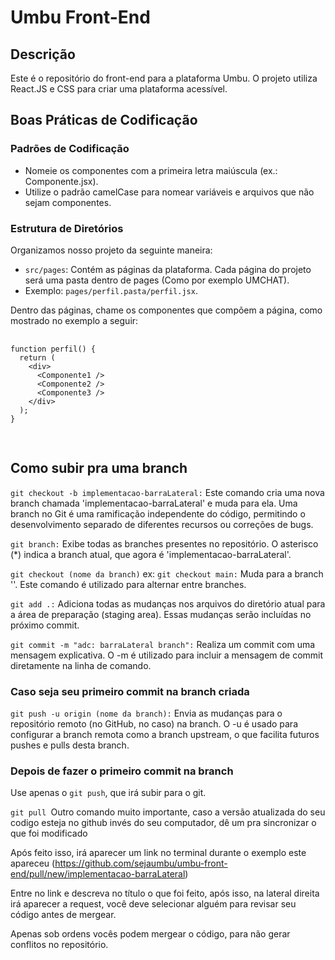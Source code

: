 <h1>Umbu Front-End</h1>

  <h2>Descrição</h2>
  <p>Este é o repositório do front-end para a plataforma Umbu. O projeto utiliza React.JS e CSS para criar uma plataforma acessível.</p>

  <h2>Boas Práticas de Codificação</h2>

  <h3>Padrões de Codificação</h3>
  <ul>
    <li>Nomeie os componentes com a primeira letra maiúscula (ex.: Componente.jsx).</li>
    <li>Utilize o padrão camelCase para nomear variáveis e arquivos que não sejam componentes.</li>
  </ul>

  <h3>Estrutura de Diretórios</h3>
  <p>Organizamos nosso projeto da seguinte maneira:</p>
  <ul>
    <li><code>src/pages</code>: Contém as páginas da plataforma. Cada página do projeto será uma pasta dentro de pages (Como por exemplo UMCHAT).</li>
    <li>Exemplo: <code>pages/perfil.pasta/perfil.jsx</code>.</li>
  </ul>
  <p>Dentro das páginas, chame os componentes que compõem a página, como mostrado no exemplo a seguir:</p>

  <pre>
    <code>
function perfil() {
  return (
    &lt;div&gt;
      &lt;Componente1 /&gt;
      &lt;Componente2 /&gt;
      &lt;Componente3 /&gt;
    &lt;/div&gt;
  );
}
    </code>
  </pre>

  <h2>Como subir pra uma branch</h2>

  <p><code>git checkout -b implementacao-barraLateral:</code> Este comando cria uma nova branch chamada 'implementacao-barraLateral' e muda para ela. Uma branch no Git é uma ramificação independente do código, permitindo o desenvolvimento separado de diferentes recursos ou correções de bugs.</p>

  <p><code>git branch:</code> Exibe todas as branches presentes no repositório. O asterisco (*) indica a branch atual, que agora é 'implementacao-barraLateral'.</p>

  <p><code>git checkout (nome da branch)</code> ex: <code>git checkout main:</code> Muda para a branch ''. Este comando é utilizado para alternar entre branches.</p>

  <p><code>git add .:</code> Adiciona todas as mudanças nos arquivos do diretório atual para a área de preparação (staging area). Essas mudanças serão incluídas no próximo commit.</p>

  <p><code>git commit -m "adc: barraLateral branch":</code> Realiza um commit com uma mensagem explicativa. O -m é utilizado para incluir a mensagem de commit diretamente na linha de comando.</p>

  <h3>Caso seja seu primeiro commit na branch criada</h3>

  <p><code>git push -u origin (nome da branch):</code> Envia as mudanças para o repositório remoto (no GitHub, no caso) na branch. O -u é usado para configurar a branch remota como a branch upstream, o que facilita futuros pushes e pulls desta branch.</p>

  <h3>Depois de fazer o primeiro commit na branch</h3>

  <p>Use apenas o <code>git push</code>, que irá subir para o git.</p>
  <p><code>git pull </code>Outro comando muito importante, caso a versão atualizada do seu codigo esteja no github invés do seu computador, dê um  pra sincronizar o que foi modificado</p>

  <p>Após feito isso, irá aparecer um link no terminal durante o exemplo este apareceu (<a href="https://github.com/sejaumbu/umbu-front-end/pull/new/implementacao-barraLateral">https://github.com/sejaumbu/umbu-front-end/pull/new/implementacao-barraLateral</a>)</p>

  <p>Entre no link e descreva no título o que foi feito, após isso, na lateral direita irá aparecer a request, você deve selecionar alguém para revisar seu código antes de mergear.</p>

  <p>Apenas sob ordens vocês podem mergear o código, para não gerar conflitos no repositório.</p>
